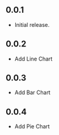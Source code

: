 ## 0.0.1
* Initial release.

## 0.0.2
* Add Line Chart

## 0.0.3
* Add Bar Chart

## 0.0.4
* Add Pie Chart